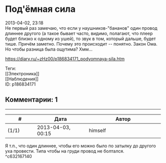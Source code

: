 Под'ёмная сила
==============

  
2013-04-02, 23:18  
 Не первый раз замечаю, что если у наушников-"бананов" один провод длиннее другого (а такое бывает часто, видимо, полагают, что плеер будет близко к одному из ушей), то звук в том, который дальше, будет тише. Причём заметно. Почему это происходит -- понятно. Закон Ома. Но чтобы разница была ощутима? Хмм...   
  
<https://diary.ru/~zHz00/p186834171_podyomnaya-sila.htm>  
  
Теги:  
[[Электроника]]  
[[Наблюдения]]  
ID: p186834171  


Комментарии: 1
--------------

  


---



|         #         |              Дата              |                     Автор                     |           ID           |
| --- | --- | --- | --- |
| (1/1) | 2013-04-03, 00:15 | himself | c632167140 |

  
 Я т.п., что один длиннее, чтобы его можно было по затылку до другого уха провести. Типа чтобы на груди провод не болтался.   
 ^c632167140